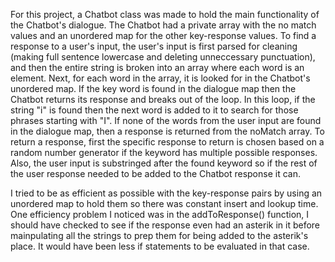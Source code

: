 For this project, a Chatbot class was made to hold the main functionality of the Chatbot's dialogue. 
The Chatbot had a private array with the no match values and an unordered map for the other key-response values.
To find a response to a user's input, the user's input is first parsed for cleaning (making full sentence lowercase and deleting unneccessary punctuation), and then the entire string is broken into an array where each word is an element.
Next, for each word in the array, it is looked for in the Chatbot's unordered map. If the key word is found in the dialogue map then the Chatbot returns its response and breaks out of the loop. In this loop, if the string "i" is found then the next word is added to it to search for those phrases starting with "I". If none of the words from the user input are found in the dialogue map, then a response is returned from the noMatch array.
To return a response, first the specific response to return is chosen based on a random number generator if the keyword has multiple possible responses. Also, the user input is substringed after the found keyword so if the rest of the user response needed to be added to the Chatbot response it can.

I tried to be as efficient as possible with the key-response pairs by using an unordered map to hold them so there was constant insert and lookup time. One efficiency problem I noticed was in the addToResponse() function, I should have checked to see if the response even had an asterik in it before mainpulating all the strings to prep them for being added to the asterik's place. It would have been less if statements to be evaluated in that case. 